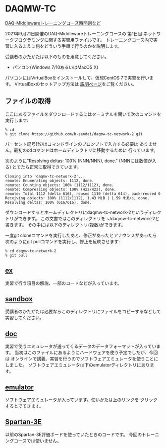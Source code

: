 # DAQMW-TC

[DAQ-Middlewareトレーニングコース時間割など](http://daqmw.kek.jp/seminar/2021/)

2021年9月21日開催のDAQ-Middlewareトレーニングコースの
第1日目 ネットワークプログラミングに関する実習用ファイルです。
トレーニングコース内で実習に入るまえに何をどういう手順で行うのかを説明します。

受講者のかたがたは以下のものを用意してください。

- パソコン(Windows 7/10あるいはMacOS X)

パソコンにはVirtualBoxをインストールして、仮想CentOS 7で実習を行います。
VirtualBoxのセットアップ方法は
[説明ページ](https://daqmw.kek.jp/virtualbox-centos7/)をご覧ください。

## ファイルの取得

ここにあるファイルをダウンロードするにはターミナルを開いて次のコマンドを実行します:

    % cd
    % git clone https://github.com/h-sendai/daqmw-tc-network-2.git

パーセント記号(%)はコマンドラインのプロンプトで入力する必要は
ありません。最初のcdコマンドはホームディレクトリに移動するために
行っています。

次のように"Resolving deltas: 100% (NNN/NNN), done." (NNNには数値が入る)
とでたら正常に取得できています。

    Cloning into 'daqmw-tc-network-2'...
    remote: Enumerating objects: 1112, done.
    remote: Counting objects: 100% (1112/1112), done.
    remote: Compressing objects: 100% (422/422), done.
    remote: Total 1112 (delta 616), reused 1110 (delta 614), pack-reused 0
    Receiving objects: 100% (1112/1112), 1.43 MiB | 1.59 MiB/s, done.
    Resolving deltas: 100% (616/616), done.

ダウンロードするとホームディレクトリにdaqmw-tc-network-2というディレクトリができます。
この文書ではこのディレクトリを ~/daqmw-tc-network-2と書きます。
その中には以下のディレクトリ(複数)ができます。

一度git cloneコマンドを実行したあと、修正があったとアナウンスがあったら
次のようにgit pullコマンドを実行し、修正を反映させます:

    % cd daqmw-tc-network-2
    % git pull

## [ex](ex/)

実習で行う項目の解説、一部のコードなどが入っています。

## [sandbox](sandbox/)

受講者のかたがたは必要ならこのディレクトリにファイルをコピーするなどして
実習してください。

## [doc](doc/)

実習で使うエミュレータが送ってくるデータのデータフォーマットが入っています。
当初はこのファイルにあるようにハードウェアを使う予定でしたが、今回は
オンラインで講義、実習を行うのでソフトウェアエミュレータを使うことにしました。
ソフトウェアエミュレータは下のemulatorディレクトリにあります。

## [emulator](emulator/)

ソフトウェアエミュレータが入っています。使いかたは上のリンクを
クリックするとでてきます。

## [Spartan-3E](Spartan-3E/)

以前のSpartan-3E評価ボードを使っていたときのコードです。
今回のトレーニングコースでは使いません。
